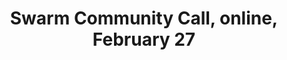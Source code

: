 ---
title: "Swarm Community Call, online, February 27"
href: "https://www.addevent.com/event/Ns24718088"
add_to_calendar: "https://www.addevent.com/event/Ns24718088"
start_date: 2025-02-27T23:00:00.000Z
---